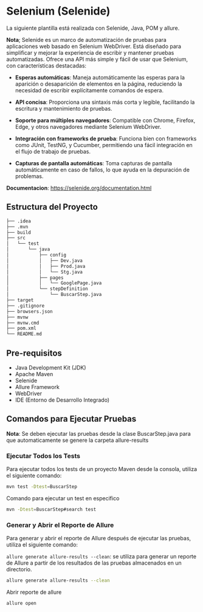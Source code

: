 # Selenium (Selenide)

La siguiente plantilla está realizada con Selenide, Java, POM y allure.

**Nota**; Selenide es un marco de automatización de pruebas para aplicaciones web basado en Selenium WebDriver. Está diseñado para simplificar y mejorar la experiencia de escribir y mantener pruebas automatizadas. Ofrece una API más simple y fácil de usar que Selenium, con características destacadas:

- **Esperas automáticas**: Maneja automáticamente las esperas para la aparición o desaparición de elementos
en la página, reduciendo la necesidad de escribir explícitamente comandos de espera.

- **API concisa**: Proporciona una sintaxis más corta y legible, facilitando la escritura y mantenimiento 
de pruebas.

- **Soporte para múltiples navegadores**: Compatible con Chrome, Firefox, Edge, y otros navegadores 
mediante Selenium WebDriver.

- **Integración con frameworks de prueba**: Funciona bien con frameworks como JUnit, TestNG, y Cucumber, 
permitiendo una fácil integración en el flujo de trabajo de pruebas.

- **Capturas de pantalla automáticas**: Toma capturas de pantalla automáticamente en caso de fallos, lo 
que ayuda en la depuración de problemas.

**Documentacion**:  https://selenide.org/documentation.html
## Estructura del Proyecto

```bash
├── .idea
├── .mvn
├── build
├── src
│   └── test
│       └── java
│           ├── config
│           │   ├── Dev.java
│           │   ├── Prod.java
│           │   └── Stg.java
│           ├── pages
│           │   └── GooglePage.java
│           └── stepDefinition
│               └── BuscarStep.java
├── target
├── .gitignore
├── browsers.json
├── mvnw
├── mvnw.cmd
├── pom.xml
└── README.md
```
## Pre-requisitos
- Java Development Kit (JDK)
- Apache Maven
- Selenide
- Allure Framework
- WebDriver
- IDE (Entorno de Desarrollo Integrado)

## Comandos para Ejecutar Pruebas

**Nota**: Se deben ejecutar las pruebas desde la clase BuscarStep.java para que automaticamente se genere la carpeta allure-results

### Ejecutar Todos los Tests

Para ejecutar todos los tests de un proyecto Maven desde la consola, utiliza el siguiente comando:

```bash
mvn test -Dtest=BuscarStep
```

Comando para ejecutar un test en especifico
```bash
mvn -Dtest=BuscarStep#search test
```

### Generar y Abrir el Reporte de Allure

Para generar y abrir el reporte de Allure después de ejecutar las pruebas, utiliza el siguiente comando:

`allure generate allure-results --clean`: se utiliza para generar un reporte de Allure a partir
  de los resultados de las pruebas almacenados en un directorio.

```bash
allure generate allure-results --clean
```

Abrir reporte de allure
```bash
allure open
```
